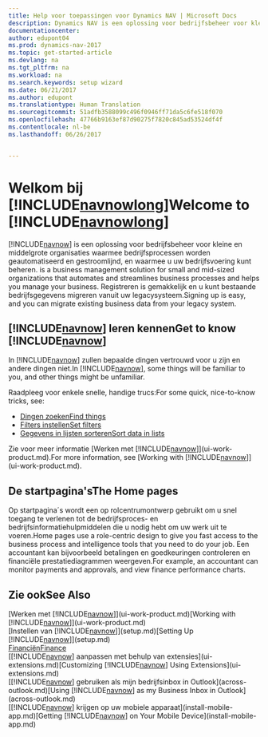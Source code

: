 ```yaml
---
title: Help voor toepassingen voor Dynamics NAV | Microsoft Docs
description: Dynamics NAV is een oplossing voor bedrijfsbeheer voor kleine en middelgrote organisaties waarmee bedrijfsprocessen worden geautomatiseerd en gestroomlijnd, en waarmee u uw bedrijfsvoering kunt beheren.
documentationcenter: 
author: edupont04
ms.prod: dynamics-nav-2017
ms.topic: get-started-article
ms.devlang: na
ms.tgt_pltfrm: na
ms.workload: na
ms.search.keywords: setup wizard
ms.date: 06/21/2017
ms.author: edupont
ms.translationtype: Human Translation
ms.sourcegitcommit: 51adfb3588099c496f0946ff71da5c6fe518f070
ms.openlocfilehash: 47766b9163ef87d90275f7820c845ad53524df4f
ms.contentlocale: nl-be
ms.lasthandoff: 06/26/2017


---
```


# <a name="welcome-to-includenavnowlongincludesnavnowlongmdmd"></a><span data-ttu-id="70042-103">Welkom bij [!INCLUDE[navnowlong](includes/navnowlong_md.md)]</span><span class="sxs-lookup"><span data-stu-id="70042-103">Welcome to [!INCLUDE[navnowlong](includes/navnowlong_md.md)]</span></span>
[!INCLUDE[navnow](includes/navnow_md.md)]<span data-ttu-id="70042-104"> is een oplossing voor bedrijfsbeheer voor kleine en middelgrote organisaties waarmee bedrijfsprocessen worden geautomatiseerd en gestroomlijnd, en waarmee u uw bedrijfsvoering kunt beheren.</span><span class="sxs-lookup"><span data-stu-id="70042-104"> is a business management solution for small and mid-sized organizations that automates and streamlines business processes and helps you manage your business.</span></span> <span data-ttu-id="70042-105">Registreren is gemakkelijk en u kunt bestaande bedrijfsgegevens migreren vanuit uw legacysysteem.</span><span class="sxs-lookup"><span data-stu-id="70042-105">Signing up is easy, and you can migrate existing business data from your legacy system.</span></span>

## <a name="get-to-know-includenavnowincludesnavnowmdmd"></a><span data-ttu-id="70042-106">[!INCLUDE[navnow](includes/navnow_md.md)] leren kennen</span><span class="sxs-lookup"><span data-stu-id="70042-106">Get to know [!INCLUDE[navnow](includes/navnow_md.md)]</span></span>
<span data-ttu-id="70042-107">In [!INCLUDE[navnow](includes/navnow_md.md)] zullen bepaalde dingen vertrouwd voor u zijn en andere dingen niet.</span><span class="sxs-lookup"><span data-stu-id="70042-107">In [!INCLUDE[navnow](includes/navnow_md.md)], some things will be familiar to you, and other things might be unfamiliar.</span></span>  

<span data-ttu-id="70042-108">Raadpleeg voor enkele snelle, handige trucs:</span><span class="sxs-lookup"><span data-stu-id="70042-108">For some quick, nice-to-know tricks, see:</span></span>  

* [<span data-ttu-id="70042-109">Dingen zoeken</span><span class="sxs-lookup"><span data-stu-id="70042-109">Find things</span></span>](ui-search.md)  
* [<span data-ttu-id="70042-110">Filters instellen</span><span class="sxs-lookup"><span data-stu-id="70042-110">Set filters</span></span>](ui-enter-criteria-filters.md)  
* [<span data-ttu-id="70042-111">Gegevens in lijsten sorteren</span><span class="sxs-lookup"><span data-stu-id="70042-111">Sort data in lists</span></span>](ui-sorting.md)  

<span data-ttu-id="70042-112">Zie voor meer informatie [Werken met [!INCLUDE[navnow](includes/navnow_md.md)]](ui-work-product.md).</span><span class="sxs-lookup"><span data-stu-id="70042-112">For more information, see [Working with [!INCLUDE[navnow](includes/navnow_md.md)]](ui-work-product.md).</span></span>  

## <a name="the-home-pages"></a><span data-ttu-id="70042-113">De startpagina's</span><span class="sxs-lookup"><span data-stu-id="70042-113">The Home pages</span></span>
<span data-ttu-id="70042-114">Op startpagina´s wordt een op rolcentrumontwerp gebruikt om u snel toegang te verlenen tot de bedrijfsproces- en bedrijfsinformatiehulpmiddelen die u nodig hebt om uw werk uit te voeren.</span><span class="sxs-lookup"><span data-stu-id="70042-114">Home pages use a role-centric design to give you fast access to the business process and intelligence tools that you need to do your job.</span></span> <span data-ttu-id="70042-115">Een accountant kan bijvoorbeeld betalingen en goedkeuringen controleren en financiële prestatiediagrammen weergeven.</span><span class="sxs-lookup"><span data-stu-id="70042-115">For example, an accountant can monitor payments and approvals, and view finance performance charts.</span></span>  

## <a name="see-also"></a><span data-ttu-id="70042-116">Zie ook</span><span class="sxs-lookup"><span data-stu-id="70042-116">See Also</span></span>
<span data-ttu-id="70042-117">[Werken met [!INCLUDE[navnow](includes/navnow_md.md)]](ui-work-product.md)</span><span class="sxs-lookup"><span data-stu-id="70042-117">[Working with [!INCLUDE[navnow](includes/navnow_md.md)]](ui-work-product.md)</span></span>  
<span data-ttu-id="70042-118">[Instellen van [!INCLUDE[navnow](includes/navnow_md.md)]](setup.md)</span><span class="sxs-lookup"><span data-stu-id="70042-118">[Setting Up [!INCLUDE[navnow](includes/navnow_md.md)]](setup.md)</span></span>  
[<span data-ttu-id="70042-119">Financiën</span><span class="sxs-lookup"><span data-stu-id="70042-119">Finance</span></span>](finance-setup.md)  
<span data-ttu-id="70042-120">[[!INCLUDE[navnow](includes/navnow_md.md)] aanpassen met behulp van extensies](ui-extensions.md)</span><span class="sxs-lookup"><span data-stu-id="70042-120">[Customizing [!INCLUDE[navnow](includes/navnow_md.md)] Using Extensions](ui-extensions.md)</span></span>  
<span data-ttu-id="70042-121">[[!INCLUDE[navnow](includes/navnow_md.md)] gebruiken als mijn bedrijfsinbox in Outlook](across-outlook.md)</span><span class="sxs-lookup"><span data-stu-id="70042-121">[Using [!INCLUDE[navnow](includes/navnow_md.md)] as my Business Inbox in Outlook](across-outlook.md)</span></span>  
<span data-ttu-id="70042-122">[[!INCLUDE[navnow](includes/navnow_md.md)] krijgen op uw mobiele apparaat](install-mobile-app.md)</span><span class="sxs-lookup"><span data-stu-id="70042-122">[Getting [!INCLUDE[navnow](includes/navnow_md.md)] on Your Mobile Device](install-mobile-app.md)</span></span>  

